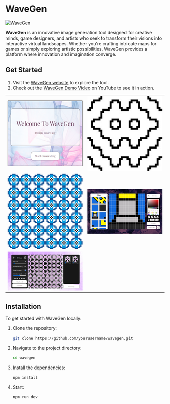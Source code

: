 # WaveGen

[![WaveGen](https://img.shields.io/badge/WaveGen-v1.0-blue.svg)](https://wavegen.netlify.app)

**WaveGen** is an innovative image generation tool designed for creative minds, game designers, and artists who seek to transform their visions into interactive virtual landscapes. Whether you're crafting intricate maps for games or simply exploring artistic possibilities, WaveGen provides a platform where innovation and imagination converge.


## Get Started

1. Visit the [WaveGen website](https://wavegen.netlify.app) to explore the tool.
2. Check out the [WaveGen Demo Video](https://www.youtube.com/watch?v=U3T1dOCVTsg) on YouTube to see it in action.

<table>
  <tr>
    <td><img width="350px" src="https://github.com/eashah-uwu/WaveGen/blob/main/Picture10.png" alt="wavegen" /></td>
    <td><img width="350px" height="auto" src="https://github.com/eashah-uwu/WaveGen/blob/main/Picture11.jpg" alt="wavegen" /></td>
  </tr>
  <tr>
    <td><img width="350px" height="auto" src="https://github.com/eashah-uwu/WaveGen/blob/main/Picture12.png" alt="wavegen" /></td>
    <td><img width="350px" src="https://github.com/eashah-uwu/WaveGen/blob/main/Picture13.png" alt="wavegen" /></td>
  </tr>
  <tr>
    <td><img width="350px" src="https://github.com/eashah-uwu/WaveGen/blob/main/Picture14.png" alt="wavegen" /></td>
  </tr>
 
</table>


## Installation

To get started with WaveGen locally:

1. Clone the repository:
   ```bash
   git clone https://github.com/yourusername/wavegen.git
2. Navigate to the project directory:
   ```bash
   cd wavegen
3. Install the dependencies:
   ```bash
   npm install
4. Start:
   ```bash
   npm run dev
   

